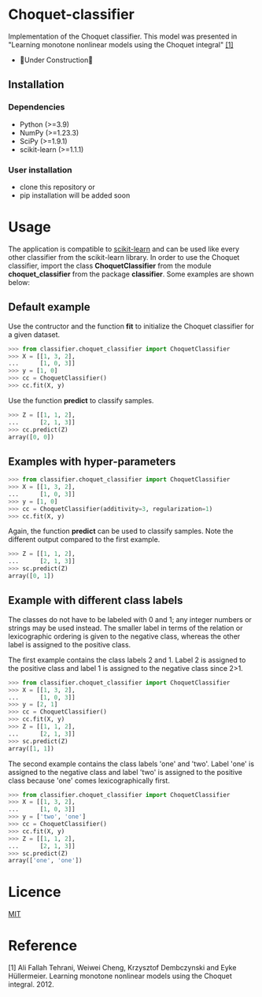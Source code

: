 # Choquet-classifier

Implementation of the Choquet classifier. This model was presented in "Learning monotone nonlinear models using the Choquet integral" [[1]](#1)
- 🚧Under Construction🚧

## Installation

### Dependencies
- Python (>=3.9)
- NumPy (>=1.23.3)
- SciPy (>=1.9.1)
- scikit-learn (>=1.1.1)

### User installation
- clone this repository or
- pip installation will be added soon

# Usage
The application is compatible to [scikit-learn](https://scikit-learn.org/stable/) and can be used like every other classifier from the scikit-learn library. In order to use the Choquet classifier, import the class **ChoquetClassifier** from the module **choquet_classifier** from the package **classifier**. Some examples are shown below:

## Default example

Use the contructor and the function **fit** to initialize the Choquet classifier for a given dataset.

```python
>>> from classifier.choquet_classifier import ChoquetClassifier
>>> X = [[1, 3, 2],
...      [1, 0, 3]]
>>> y = [1, 0]
>>> cc = ChoquetClassifier()
>>> cc.fit(X, y)
```
Use the function **predict** to classify samples.

```python
>>> Z = [[1, 1, 2],
...      [2, 1, 3]]
>>> cc.predict(Z)
array([0, 0])
```

## Examples with hyper-parameters

```python
>>> from classifier.choquet_classifier import ChoquetClassifier
>>> X = [[1, 3, 2],
...      [1, 0, 3]]
>>> y = [1, 0]
>>> cc = ChoquetClassifier(additivity=3, regularization=1)
>>> cc.fit(X, y)
```
Again, the function **predict** can be used to classify samples. Note the different output compared to the first example.

```python
>>> Z = [[1, 1, 2],
...      [2, 1, 3]]
>>> sc.predict(Z)
array([0, 1])
```

## Example with different class labels

The classes do not have to be labeled with 0 and 1; any integer numbers or strings may be used instead. The smaller label in terms of the relation or lexicographic ordering is given to the negative class, whereas the other label is assigned to the positive class.

The first example contains the class labels 2 and 1. Label 2 is assigned to the positive class and label 1 is assigned to the negative class since 2>1.

```python
>>> from classifier.choquet_classifier import ChoquetClassifier
>>> X = [[1, 3, 2],
...      [1, 0, 3]]
>>> y = [2, 1]
>>> cc = ChoquetClassifier()
>>> cc.fit(X, y)
>>> Z = [[1, 1, 2],
...      [2, 1, 3]]
>>> sc.predict(Z)
array([1, 1])
```

The second example contains the class labels 'one' and 'two'. Label 'one' is assigned to the negative class and label 'two' is assigned to the positive class because 'one' comes lexicographically first.

```python
>>> from classifier.choquet_classifier import ChoquetClassifier
>>> X = [[1, 3, 2],
...      [1, 0, 3]]
>>> y = ['two', 'one']
>>> cc = ChoquetClassifier()
>>> cc.fit(X, y)
>>> Z = [[1, 1, 2],
...      [2, 1, 3]]
>>> sc.predict(Z)
array(['one', 'one'])
```

# Licence
[MIT](https://choosealicense.com/licenses/mit/)

# Reference
[1] Ali Fallah Tehrani, Weiwei Cheng, Krzysztof Dembczynski and Eyke Hüllermeier. Learning monotone nonlinear models using the Choquet integral. 2012.
